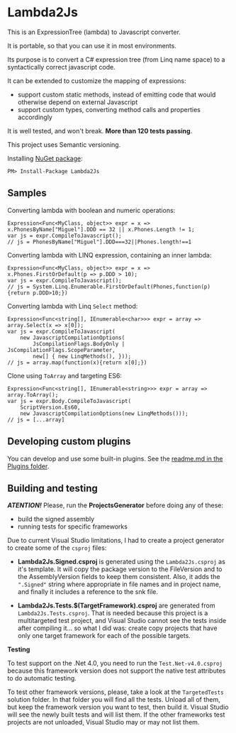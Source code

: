 # Lambda2Js

This is an ExpressionTree (lambda) to Javascript converter.

It is portable, so that you can use it in most environments.

Its purpose is to convert a C# expression tree (from Linq name space) to a syntactically correct javascript code.

It can be extended to customize the mapping of expressions:
- support custom static methods, instead of emitting code that would otherwise depend on external Javascript
- support custom types, converting method calls and properties accordingly

It is well tested, and won't break. **More than 120 tests passing**.

This project uses Semantic versioning.

Installing [NuGet package](https://www.nuget.org/packages/Lambda2Js):

    PM> Install-Package Lambda2Js

Samples
-------

Converting lambda with boolean and numeric operations:

    Expression<Func<MyClass, object>> expr = x => x.PhonesByName["Miguel"].DDD == 32 || x.Phones.Length != 1;
    var js = expr.CompileToJavascript();
    // js = PhonesByName["Miguel"].DDD===32||Phones.length!==1

Converting lambda with LINQ expression, containing an inner lambda:

    Expression<Func<MyClass, object>> expr = x => x.Phones.FirstOrDefault(p => p.DDD > 10);
    var js = expr.CompileToJavascript();
    // js = System.Linq.Enumerable.FirstOrDefault(Phones,function(p){return p.DDD>10;})

Converting lambda with Linq `Select` method:

	Expression<Func<string[], IEnumerable<char>>> expr = array => array.Select(x => x[0]);
    var js = expr.CompileToJavascript(
        new JavascriptCompilationOptions(
            JsCompilationFlags.BodyOnly | JsCompilationFlags.ScopeParameter,
            new[] { new LinqMethods(), }));
    // js = array.map(function(x){return x[0];})

Clone using `ToArray` and targeting ES6:

    Expression<Func<string[], IEnumerable<string>>> expr = array => array.ToArray();
    var js = expr.Body.CompileToJavascript(
        ScriptVersion.Es60,
        new JavascriptCompilationOptions(new LinqMethods()));
    // js = [...array]

Developing custom plugins
--------

You can develop and use some built-in plugins. See the [readme.md in the Plugins folder](https://github.com/gearz-lab/lambda2js/tree/master/Lambda2Js/Plugins).

Building and testing
--------------------

***ATENTION!*** Please, run the **ProjectsGenerator**
before doing any of these:

- build the signed assembly
- running tests for specific frameworks

Due to current Visual Studio limitations, I had to create
a project generator to create some of the `csproj` files:

- **Lambda2Js.Signed.csproj** is generated using the
`Lambda2Js.csproj` as it's template. It will copy the
package version to the FileVersion and to the
AssemblyVersion fields to keep them consistent.
Also, it adds the `".Signed"` string where appropriate
in file names and in project name, and finally it
includes a reference to the snk file.

- **Lambda2Js.Tests.$(TargetFramework).csproj** are
generated from `Lambda2Js.Tests.csproj`. That is needed
because this project is a multitargeted test project,
and Visual Studio cannot see the tests inside after
compiling it... so what I did was: create copy projects
that have only one target framework for each of the
possible targets.

**Testing**

To test support on the .Net 4.0, you need to run the
`Test.Net-v4.0.csproj` because this framework version
does not support the native test attributes to do
automatic testing.

To test other framework versions, please, take a 
look at the `TargetedTests` solution folder. In that 
folder you will find all the tests. Unload all of them, 
but keep the framework version you want to test, 
then build it. Visual Studio will see the newly built 
tests and will list them. If the other frameworks test 
projects are not unloaded, Visual Studio may or may 
not list them.
